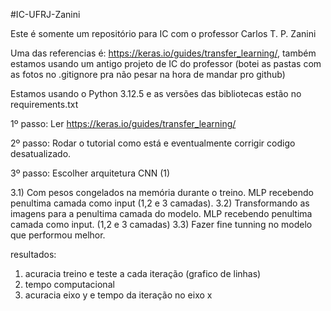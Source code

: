 #IC-UFRJ-Zanini

Este é somente um repositório para IC com o professor Carlos T. P. Zanini 

Uma das referencias é: https://keras.io/guides/transfer_learning/, também estamos usando um antigo projeto de IC do professor (botei as pastas com as fotos no .gitignore pra não pesar na hora de mandar pro github)

Estamos usando o Python 3.12.5 e as versões das bibliotecas estão no requirements.txt

1º passo: Ler https://keras.io/guides/transfer_learning/

2º passo: Rodar o tutorial como está e eventualmente corrigir codigo desatualizado.

3º passo: Escolher arquitetura CNN (1)

3.1) Com pesos congelados na memória durante o treino. MLP recebendo penultima camada como input (1,2 e 3 camadas).
3.2) Transformando as imagens para a penultima camada do modelo. MLP recebendo penultima camada como input. (1,2 e 3 camadas)
3.3) Fazer fine tunning no modelo que performou melhor.
 
resultados:

1) acuracia treino e teste a cada iteração (grafico de linhas)
2) tempo computacional
3) acuracia eixo y e tempo da iteração no eixo x
